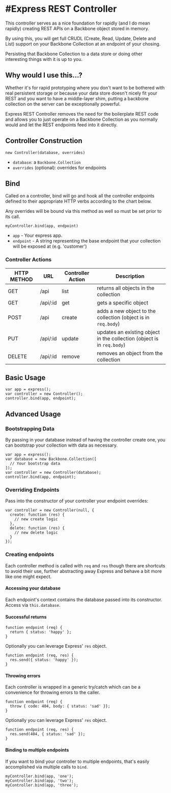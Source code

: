 #Express REST Controller
========================
This controller serves as a nice foundation for rapidly (and I do mean rapidly) creating REST APIs on a Backbone object stored in memory.

By using this, you will get full CRUDL (Create, Read, Update, Delete and List) support on your Backbone Collection at an endpoint of your chosing.

Persisting that Backbone Collection to a data store or doing other interesting things with it is up to you.

## Why would I use this...?

Whether it's for rapid prototyping where you don't want to be bothered with real persistent storage or because your data store doesn't nicely fit your REST and you want to have a middle-layer shim, putting a backbone collection on the server can be exceptionally powerful.

Express REST Controller removes the need for the boilerplate REST code and allows you to just operate on a Backbone Collection as you normally would and let the REST endpoints feed into it directly.

## Controller Construction

`new Controller(database, overrides)`

* `database`: a `Backbone.Collection`
* `overrides` (optional): overrides for endpoints

## Bind
Called on a controller, bind will go and hook all the controller endpoints defined to their appropriate HTTP verbs according to the chart below.

Any overrides will be bound via this method as well so must be set prior to its call.

```
myController.bind(app, endpoint)
```
* `app` - Your express app.
* `endpoint` - A string representing the base endpoint that your collection will be exposed at (e.g. 'customer')

### Controller Actions

HTTP METHOD | URL | Controller Action | Description
--- | --- | --- | ---
GET | /api | list | returns all objects in the collection
GET | /api/:id | get | gets a specific object
POST | /api | create | adds a new object to the collection (object is in `req.body`)
PUT | /api/:id | update | updates an existing object in the collection (object is in `req.body`)
DELETE | /api/:id | remove | removes an object from the collection

## Basic Usage
```
var app = express();
var controller = new Controller();
controller.bind(app, endpoint);
```

## Advanced Usage
### Bootstrapping Data
By passing in your database instead of having the controller create one, you can bootstrap your collection with data as necessary.
```
var app = express();
var database = new Backbone.Collection([
  // Your bootstrap data
]);
var controller = new Controller(database);
controller.bind(app, endpoint);
```

### Overriding Endpoints
Pass into the constructor of your controller your endpoint overrides:
```
var controller = new Controller(null, {
  create: function (res) {
    // new create logic
  },
  delete: function (res) {
    // new delete logic
  }
});
```

### Creating endpoints
Each controller method is called with `req` and `res` though there are shortcuts to avoid their use, further abstracting away Express and behave a bit more like one might expect.

#### Accessing your database

Each endpoint's context contains the database passed into its constructor.  Access via `this.database`.

#### Successful returns

```
function endpoint (req) {
  return { status: 'happy' };
}
```

Optionally you can leverage Express' `res` object.

```
function endpoint (req, res) {
  res.send({ status: 'happy' });
}
```

#### Throwing errors
Each controller is wrapped in a generic try/catch which can be a convenience for throwing errors to the caller.

```
function endpoint (req) {
  throw { code: 404, body: { status: 'sad' }};
}
```

Optionally you can leverage Express' `res` object.

```
function endpoint (req, res) {
  res.send(404, { status: 'sad' });
}
```

#### Binding to multiple endpoints

If you want to bind your controller to multiple endpoints, that's easily accomplished via multiple calls to `bind`.

```
myController.bind(app, 'one');
myController.bind(app, 'two');
myController.bind(app, 'three');
```
